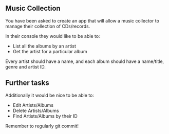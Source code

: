 ## Music Collection

You have been asked to create an app that will allow a music collector to manage their collection of CDs/records.

In their console they would like to be able to:

<!-- * Create and Save Artists
* Create and Save Albums
* List All Artists/Albums -->

* List all the albums by an artist
* Get the artist for a particular album

Every artist should have a name, and each album should have a name/title, genre and artist ID.

## Further tasks

Additionally it would be nice to be able to:

* Edit Artists/Albums
* Delete Artists/Albums
* Find Artists/Albums by their ID

Remember to regularly git commit!
